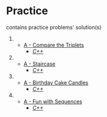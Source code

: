 # Practice

contains practice problems' solution(s)

1.
    - [A - Compare the Triplets](https://vjudge.net/problem/HackerRank-compare-the-triplets)
        - _[C++](.cpp/001-A.cpp)_

2.
    - [A - Staircase](https://vjudge.net/problem/HackerRank-staircase)
        - _[C++](.cpp/002-A.cpp)_

3.
    - [A - Birthday Cake Candles](https://vjudge.net/problem/HackerRank-birthday-cake-candles)
        - _[C++](.cpp/003-A.cpp)_

4.
    - [A - Fun with Sequences](https://vjudge.net/problem/SPOJ-SMPSEQ3)
        - _[C++](.cpp/004-A.cpp)_
